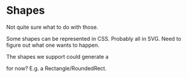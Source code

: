 # Shapes

Not quite sure what to do with those.

Some shapes can be represented in CSS. Probably all in SVG. Need to figure out
what one wants to happen.

The shapes we support could generate a <div> for now? E.g. a Rectangle/RoundedRect.

